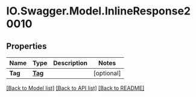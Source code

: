 # IO.Swagger.Model.InlineResponse20010
## Properties

Name | Type | Description | Notes
------------ | ------------- | ------------- | -------------
**Tag** | [**Tag**](Tag.md) |  | [optional] 

[[Back to Model list]](../README.md#documentation-for-models) [[Back to API list]](../README.md#documentation-for-api-endpoints) [[Back to README]](../README.md)

